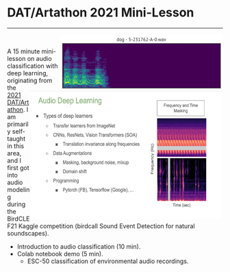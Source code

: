 # DAT/Artathon 2021 Mini-Lesson

---

<img src="esc50.gif" alt="ESC-50 clip preview" title="ESC-50 clip preview" align="right" />
<br>
<img src="slide-6.png" width = "450" height = "300" align="right" />



A 15 minute mini-lesson on audio classification with deep learning, originating from the [2021 DAT/Artathon](https://datartathon.com). I am primarily self-taught in this area, and I first got into audio modeling during the BirdCLEF21 Kaggle competition (birdcall Sound Event Detection for natural soundscapes).  

* Introduction to audio classification (10 min).
* Colab notebook demo (5 min). 
  * ESC-50 classification of environmental audio recordings.
